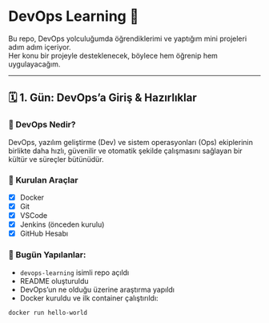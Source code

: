 # DevOps Learning 🚀

Bu repo, DevOps yolculuğumda öğrendiklerimi ve yaptığım mini projeleri adım adım içeriyor.  
Her konu bir projeyle desteklenecek, böylece hem öğrenip hem uygulayacağım.

---

## 🗓️ 1. Gün: DevOps’a Giriş & Hazırlıklar

### 🌱 DevOps Nedir?
DevOps, yazılım geliştirme (Dev) ve sistem operasyonları (Ops) ekiplerinin birlikte daha hızlı, güvenilir ve otomatik şekilde çalışmasını sağlayan bir kültür ve süreçler bütünüdür.

### 🧰 Kurulan Araçlar
- [x] Docker
- [x] Git
- [x] VSCode
- [x] Jenkins (önceden kurulu)
- [x] GitHub Hesabı

### 📌 Bugün Yapılanlar:
- `devops-learning` isimli repo açıldı
- README oluşturuldu
- DevOps’un ne olduğu üzerine araştırma yapıldı
- Docker kuruldu ve ilk container çalıştırıldı:

```bash
docker run hello-world
